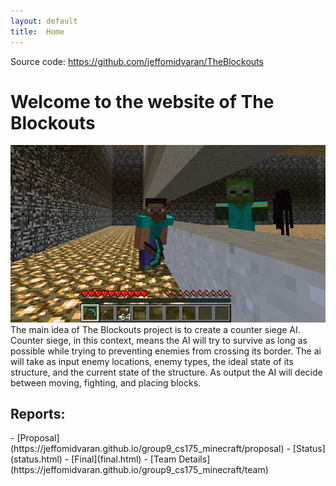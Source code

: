 ```yaml
---
layout: default
title:  Home
---
```


Source code: https://github.com/jeffomidvaran/TheBlockouts

<h1> 
Welcome to the website of The Blockouts
</h1> 


<img src="zombie2.jpg">
The main idea of The Blockouts project is to create a counter siege AI. Counter siege, in this context, means the AI will try to survive as long as possible while trying to preventing enemies from crossing its border. 
The ai will take as input enemy locations, enemy types, the ideal state of its structure, and the current state of the structure. As output the AI will decide between moving, fighting, and placing blocks.


<h2>Reports:</h2>
- [Proposal](https://jeffomidvaran.github.io/group9_cs175_minecraft/proposal)
- [Status](status.html)
- [Final](final.html)
- [Team Details](https://jeffomidvaran.github.io/group9_cs175_minecraft/team)








<!-- What's Markdown (`.md`)?

Markdown is markup that lets you write hypertext (HTML) documents
in easy-to-read and easy-to-write plain text.
No angle brackets `<></>` required for
paragraphs, lists, blockquotes, tables, etc.


This is a paragraph (in Markdown). Some more
text here.

This is another paragraph.

This is a list:
- Orange
- Apple
- Blueberry

$$x^2 = y^2$$


Just getting started with Markdown?
See the [HTML <-> Markdown Quick Reference (Cheat Sheet)][quickref].


[quickref]: https://github.com/mundimark/quickrefs/blob/master/HTML.md -->
